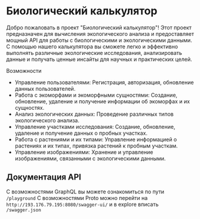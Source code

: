 # Биологический калькулятор
Добро пожаловать в проект "Биологический калькулятор"! 
Этот проект предназначен для вычисления экологического анализа и предоставляет мощный API для работы с биологическими и
экологическими данными. С помощью нашего калькулятора вы сможете легко и эффективно выполнять различные экологические исследования,
анализировать данные и получать ценные инсайты для научных и практических целей.

Возможности
- Управление пользователями: Регистрация, авторизация, обновление данных пользователей.
- Работа с экоморфами и экоморфными сущностями: Создание, обновление, удаление и получение информации об экоморфах и их сущностях.
- Анализ экологических данных: Проведение различных типов экологического анализа.
- Управление участками исследования: Создание, обновление, удаление и получение данных о пробных участках.
- Работа с растениями и их типами: Управление информацией о растениях и их типах, привязка растений к пробным участкам.
- Управление изображениями: Хранение и управление изображениями, связанными с экологическими данными.

## Документация API

С возможностями GraphQL вы можете ознакомиться по пути `/playground`
С возможностями Proto можно перейти на `http://193.176.79.195:8080/swagger-ui/` и в explore вписать `/swagger.json`